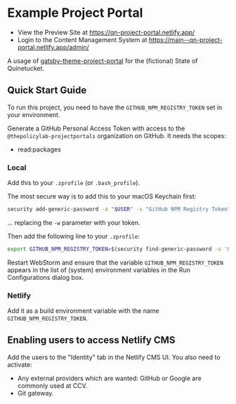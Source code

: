 # Example Project Portal

- View the Preview Site at https://qn-project-portal.netlify.app/
- Login to the Content Management System at https://main--qn-project-portal.netlify.app/admin/

A usage of
[gatsby-theme-project-portal](https://github.com/thepolicylab-projectportals/project-portal-theme)
for the (fictional) State of Quinetucket. 

## Quick Start Guide

To run this project, you need to have the `GITHUB_NPM_REGISTRY_TOKEN` set in your environment.

Generate a GitHub Personal Access Token with access to the `@thepolicylab-projectportals` organization on GitHub. It needs the scopes:
- read:packages

### Local
Add this to your `.zprofile` (or `.bash_profile`). 

The most secure way is to add this to your macOS Keychain first:
```zsh
security add-generic-password -a "$USER" -s "GitHub NPM Registry Token" -w "ghp_abcdefghijklmnopqrstuvwxyz"
```
... replacing the `-w` parameter with your token.

Then add the following line to your `.zprofile`:
```zsh
export GITHUB_NPM_REGISTRY_TOKEN=$(security find-generic-password -s 'GitHub NPM Registry Token' -w)
```

Restart WebStorm and ensure that the variable `GITHUB_NPM_REGISTRY_TOKEN` appears in the list of (system) environment variables in the Run Configurations dialog box. 

### Netlify

Add it as a build environment variable with the name `GITHUB_NPM_REGISTRY_TOKEN`.

## Enabling users to access Netlify CMS
Add the users to the "Identity" tab in the Netlify CMS UI.
You also need to activate:
- Any external providers which are wanted: GitHub or Google are commonly used at CCV.
- Git gateway.
